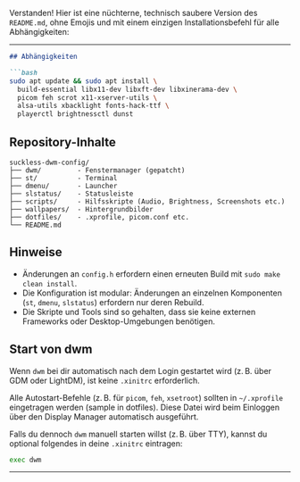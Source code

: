 Verstanden! Hier ist eine nüchterne, technisch saubere Version des `README.md`, ohne Emojis und mit einem einzigen Installationsbefehl für alle Abhängigkeiten:

---

````markdown
## Abhängigkeiten

```bash
sudo apt update && sudo apt install \
  build-essential libx11-dev libxft-dev libxinerama-dev \
  picom feh scrot x11-xserver-utils \
  alsa-utils xbacklight fonts-hack-ttf \
  playerctl brightnessctl dunst
````

## Repository-Inhalte

```
suckless-dwm-config/
├── dwm/         - Fenstermanager (gepatcht)
├── st/          - Terminal
├── dmenu/       - Launcher
├── slstatus/    - Statusleiste
├── scripts/     - Hilfsskripte (Audio, Brightness, Screenshots etc.)
├── wallpapers/  - Hintergrundbilder
├── dotfiles/    - .xprofile, picom.conf etc.
└── README.md
```
## Hinweise

* Änderungen an `config.h` erfordern einen erneuten Build mit `sudo make clean install`.
* Die Konfiguration ist modular: Änderungen an einzelnen Komponenten (`st`, `dmenu`, `slstatus`) erfordern nur deren Rebuild.
* Die Skripte und Tools sind so gehalten, dass sie keine externen Frameworks oder Desktop-Umgebungen benötigen.


## Start von dwm

Wenn `dwm` bei dir automatisch nach dem Login gestartet wird (z. B. über GDM oder LightDM), ist keine `.xinitrc` erforderlich.

Alle Autostart-Befehle (z. B. für `picom`, `feh`, `xsetroot`) sollten in `~/.xprofile` eingetragen werden (sample in dotfiles). Diese Datei wird beim Einloggen über den Display Manager automatisch ausgeführt.

Falls du dennoch `dwm` manuell starten willst (z. B. über TTY), kannst du optional folgendes in deine `.xinitrc` eintragen:

```sh
exec dwm
```

---
